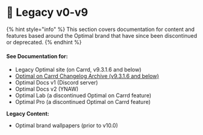# 🔴 Legacy v0-v9

{% hint style="info" %}
This section covers documentation for content and features based around the Optimal brand that have since been discontinued or deprecated.&#x20;
{% endhint %}

#### See Documentation for:

* Legacy Optimal site (on Carrd, v9.3.1.6 and below)
* [Optimal on Carrd Changelog Archive (v9.3.1.6 and below)](ooc-changelog.md)
* Optimal Docs v1 (Discord server)
* Optimal Docs v2 (YNAW)
* Optimal Lab (a discontinued Optimal on Carrd feature)
* Optimal Pro (a discontinued Optimal on Carrd feature)

**Legacy Content:**

* Optimal brand wallpapers (prior to v10.0)
